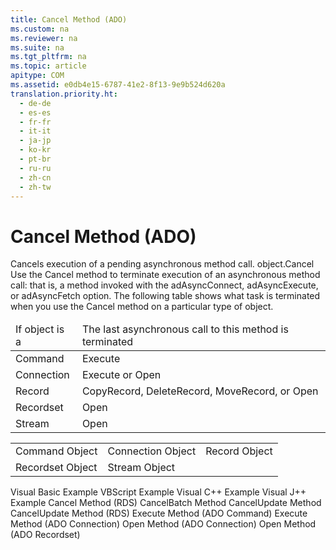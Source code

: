 ```yaml
---
title: Cancel Method (ADO)
ms.custom: na
ms.reviewer: na
ms.suite: na
ms.tgt_pltfrm: na
ms.topic: article
apitype: COM
ms.assetid: e0db4e15-6787-41e2-8f13-9e9b524d620a
translation.priority.ht: 
  - de-de
  - es-es
  - fr-fr
  - it-it
  - ja-jp
  - ko-kr
  - pt-br
  - ru-ru
  - zh-cn
  - zh-tw
---
```

# Cancel Method (ADO)
<?xml version="1.0" encoding="utf-8"?>
<developerReferenceWithSyntaxDocument xmlns="http://ddue.schemas.microsoft.com/authoring/2003/5" xmlns:xlink="http://www.w3.org/1999/xlink" xmlns:xsi="http://www.w3.org/2001/XMLSchema-instance" xsi:schemaLocation="http://ddue.schemas.microsoft.com/authoring/2003/5 http://dduestorage.blob.core.windows.net/ddueschema/developer.xsd">
  <introduction>
    <para>Cancels execution of a pending asynchronous method call.</para>
  </introduction>
  <syntaxSection>
    <legacySyntax>
<parameterReference>object</parameterReference><legacyBold>.Cancel</legacyBold></legacySyntax>
  </syntaxSection>
  <languageReferenceRemarks>
    <content>
      <para>Use the <legacyBold>Cancel</legacyBold> method to terminate execution of an asynchronous method call: that is, a method invoked with the <legacyBold>adAsyncConnect</legacyBold>, <legacyBold>adAsyncExecute</legacyBold>, or <legacyBold>adAsyncFetch </legacyBold>option.</para>
      <para>The following table shows what task is terminated when you use the <unmanagedCodeEntityReference>Cancel</unmanagedCodeEntityReference> method on a particular type of object.</para>
      <table xmlns:caps="http://schemas.microsoft.com/build/caps/2013/11">
        <thead>
          <tr>
            <TD>
              <para>If <legacyItalic>object</legacyItalic> is a</para>
            </TD>
            <TD>
              <para>The last asynchronous call to this method is terminated</para>
            </TD>
          </tr>
        </thead>
        <tbody>
          <tr>
            <TD>
              <para>
                <legacyLink xlink:href="a02c22fb-542d-465e-a629-30fd59dcbebf">Command</legacyLink>             </para>
            </TD>
            <TD>
              <para>
                <legacyLink xlink:href="f84a5ff3-0528-4ad7-9bea-9a15103378dd">Execute</legacyLink>             </para>
            </TD>
          </tr>
          <tr>
            <TD>
              <para>
                <legacyLink xlink:href="ef6b1824-5b12-43db-89d7-8f3d13896d4d">Connection</legacyLink>             </para>
            </TD>
            <TD>
              <para>
                <legacyLink xlink:href="03c69320-96b2-4d85-8d49-a13b13e31578">Execute</legacyLink> or <legacyLink xlink:href="663defab-5545-4973-9036-24d5882c9737">Open</legacyLink></para>
            </TD>
          </tr>
          <tr>
            <TD>
              <para>
                <legacyLink xlink:href="db83ed2c-a8e3-460c-8682-64667e4d5d01">Record</legacyLink>             </para>
            </TD>
            <TD>
              <para>
                <legacyLink xlink:href="b9bcf272-3c74-479f-95dd-0229a32e98fc">CopyRecord</legacyLink>, <legacyLink xlink:href="2726498c-dbd8-4266-983b-ae7d62c39142">DeleteRecord</legacyLink>, <legacyLink xlink:href="6d2807b0-b861-4583-bcaf-fb0b82e0f2d0">MoveRecord</legacyLink>, or <legacyLink xlink:href="ab79a623-88a9-40b6-a017-a658bf19b778">Open</legacyLink></para>
            </TD>
          </tr>
          <tr>
            <TD>
              <para>
                <legacyLink xlink:href="ede1415f-c3df-4cc5-a05b-2576b2b84b60">Recordset</legacyLink>             </para>
            </TD>
            <TD>
              <para>
                <legacyLink xlink:href="3236749c-4b71-4235-89e2-ccdfaaa9319d">Open</legacyLink>             </para>
            </TD>
          </tr>
          <tr>
            <TD>
              <para>
                <legacyLink xlink:href="0514531f-009d-4519-abc3-d727014a39f1">Stream</legacyLink>             </para>
            </TD>
            <TD>
              <para>
                <legacyLink xlink:href="d26f48fb-904e-4932-a245-3b4332ca1600">Open</legacyLink>             </para>
            </TD>
          </tr>
        </tbody>
      </table>
    </content>
  </languageReferenceRemarks>
  <section>
    <title>Applies To</title>
    <content>
      <table xmlns:caps="http://schemas.microsoft.com/build/caps/2013/11">
        <tbody>
          <tr>
            <TD>
              <para>
                <link xlink:href="a02c22fb-542d-465e-a629-30fd59dcbebf">Command Object</link>
              </para>
            </TD>
            <TD>
              <para>
                <link xlink:href="ef6b1824-5b12-43db-89d7-8f3d13896d4d">Connection Object</link>
              </para>
            </TD>
            <TD>
              <para>
                <link xlink:href="db83ed2c-a8e3-460c-8682-64667e4d5d01">Record Object</link>
              </para>
            </TD>
          </tr>
          <tr>
            <TD>
              <para>
                <link xlink:href="ede1415f-c3df-4cc5-a05b-2576b2b84b60">Recordset Object</link>
              </para>
            </TD>
            <TD>
              <para>
                <link xlink:href="0514531f-009d-4519-abc3-d727014a39f1">Stream Object</link>
              </para>
            </TD>
            <TD>
              <para> </para>
            </TD>
          </tr>
        </tbody>
      </table>
    </content>
  </section>
  <relatedTopics>
<link xlink:href="5c0530ad-68d0-4cba-b1af-9386d566c7c5">Visual Basic Example</link>
<link xlink:href="4ade106d-063d-486e-bc4d-a1a6b6e0bea9">VBScript Example</link>
<link xlink:href="7e0eaa39-0c24-4d8c-87e8-f9c4fd3455e7">Visual C++ Example</link>
<link xlink:href="3e41ee6f-5138-4d32-98ac-05e30a2a6fd2">Visual J++ Example</link>
<link xlink:href="560b5b3d-fba9-4275-8920-9c3e186134f7">Cancel Method (RDS)</link>
<link xlink:href="dbdc2574-e44e-4d95-b03d-4a5d9e9adf3c">CancelBatch Method</link>
<link xlink:href="eaa856cc-c786-462e-890c-c896261b1741">CancelUpdate Method</link>
<link xlink:href="76d8a6e9-bc6c-4ea0-8e7a-2bae5ed06650">CancelUpdate Method (RDS)</link>
<link xlink:href="f84a5ff3-0528-4ad7-9bea-9a15103378dd">Execute Method (ADO Command)</link>
<link xlink:href="03c69320-96b2-4d85-8d49-a13b13e31578">Execute Method (ADO Connection)</link>
<link xlink:href="663defab-5545-4973-9036-24d5882c9737">Open Method (ADO Connection)</link>
<link xlink:href="3236749c-4b71-4235-89e2-ccdfaaa9319d">Open Method (ADO Recordset)</link>
</relatedTopics>
</developerReferenceWithSyntaxDocument>